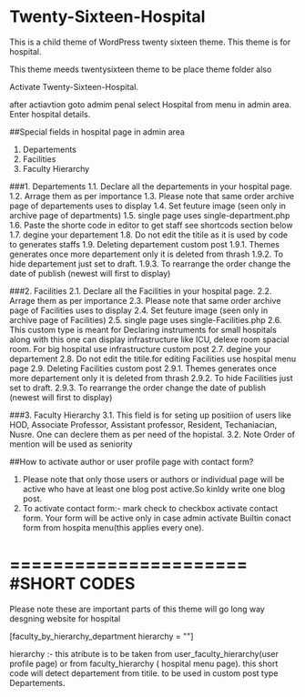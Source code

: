 # Twenty-Sixteen-Hospital
This is a child theme of WordPress twenty sixteen theme.
This theme is for hospital.

This theme meeds twentysixteen theme to be place theme folder also

Activate Twenty-Sixteen-Hospital.

after actiavtion goto admim penal
select Hospital from menu in admin area.
Enter hospital details.

##Special fields in hospital page in admin area
1. Departements
2. Facilities
3. Faculty Hierarchy


###1. Departements
  1.1. Declare all the departements in your hospital page.
  1.2. Arrage them as per importance
  1.3. Please note that same order archive page of departements uses to display
  1.4. Set feuture image (seen only in archive page of departments)
  1.5. single page uses single-department.php
  1.6. Paste the shorte code in editor to get staff see shortcods section below
  1.7. degine your departement
  1.8. Do not edit the titile as it is used by code to generates staffs
  1.9. Deleting departement custom post
      1.9.1. Themes generates once more departement only it is deleted from thrash
      1.9.2. To hide departement just set to draft.
      1.9.3. To rearrange the order change the date of publish (newest will first to display)

###2. Facilities
  2.1. Declare all the Facilities in your hospital page.
  2.2. Arrage them as per importance
  2.3. Please note that same order archive page of Facilities uses to display
  2.4. Set feuture image (seen only in archive page of Facilities)
  2.5. single page uses single-Facilities.php
  2.6. This custom type is meant for Declaring instruments for small hospitals along with this one can display infrastructure like    ICU, delexe room spacial room. For big hospital use infrastructure custom post
  2.7. degine your departement
  2.8. Do not edit the titile.for editing Facilities use hospital menu page
  2.9. Deleting Facilities custom post
      2.9.1. Themes generates once more departement only it is deleted from thrash
      2.9.2. To hide Facilities just set to draft.
      2.9.3. To rearrange the order change the date of publish (newest will first to display)

###3. Faculty Hierarchy
  3.1. This field is for seting up positiion of users like HOD, Associate Professor, Assistant professor, Resident, Techaniacian, Nusre. One can declere them as per need of the hopistal.
  3.2. Note Order of mention will be used as seniority



##How to activate author or user profile page with contact form?
 1. Please note that only those users or authors or individual page will be active who have at least one blog post active.So kinldy write one blog post.
 2. To activate contact form:- mark check to checkbox activate contact form. Your form will be active only in case admin activate Builtin conact form from hospita menu(this applies every one).


======================
#SHORT CODES
======================
Please note these are important parts of this theme will go long way desgning website for hospital


[faculty_by_hierarchy_department hierarchy = ""]

hierarchy :- this atribute is to be taken from user_faculty_hierarchy(user profile page) or from faculty_hierarchy ( hospital menu page).
this short code will detect departement from titile.
to be used in custom post type Departements.
